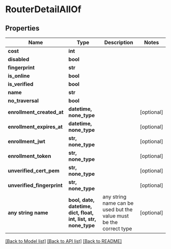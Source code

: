 # RouterDetailAllOf


## Properties
Name | Type | Description | Notes
------------ | ------------- | ------------- | -------------
**cost** | **int** |  | 
**disabled** | **bool** |  | 
**fingerprint** | **str** |  | 
**is_online** | **bool** |  | 
**is_verified** | **bool** |  | 
**name** | **str** |  | 
**no_traversal** | **bool** |  | 
**enrollment_created_at** | **datetime, none_type** |  | [optional] 
**enrollment_expires_at** | **datetime, none_type** |  | [optional] 
**enrollment_jwt** | **str, none_type** |  | [optional] 
**enrollment_token** | **str, none_type** |  | [optional] 
**unverified_cert_pem** | **str, none_type** |  | [optional] 
**unverified_fingerprint** | **str, none_type** |  | [optional] 
**any string name** | **bool, date, datetime, dict, float, int, list, str, none_type** | any string name can be used but the value must be the correct type | [optional]

[[Back to Model list]](../README.md#documentation-for-models) [[Back to API list]](../README.md#documentation-for-api-endpoints) [[Back to README]](../README.md)


